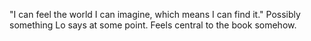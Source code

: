 "I can feel the world I can imagine, which means I can find it."
Possibly something Lo says at some point. Feels central to the book somehow.

